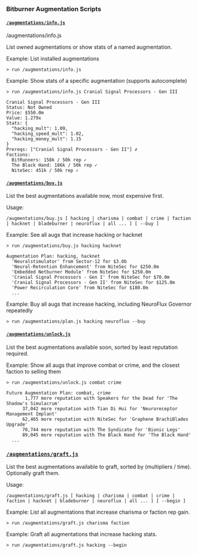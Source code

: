 ### Bitburner Augmentation Scripts

#### [`/augmentations/info.js`](info.js)
/augmentations/info.js

List owned augmentations or show stats of a named augmentation.

Example: List installed augmentations
```
> run /augmentations/info.js
```

Example: Show stats of a specific augmentation (supports autocomplete)
```
> run /augmentations/info.js Cranial Signal Processors - Gen III

Cranial Signal Processors - Gen III
Status: Not Owned
Price: $550.0m
Value: 1.279x
Stats: {
  "hacking_mult": 1.09,
  "hacking_speed_mult": 1.02,
  "hacking_money_mult": 1.15
}
Prereqs: ["Cranial Signal Processors - Gen II"] ✗
Factions:
  BitRunners: 158k / 50k rep ✓
  The Black Hand: 186k / 50k rep ✓
  NiteSec: 451k / 50k rep ✓
```

#### [`/augmentations/buy.js`](buy.js)
List the best augmentations available now, most expensive first.

Usage:
```
/augmentations/buy.js [ hacking | charisma | combat | crime | faction | hacknet | bladeburner | neuroflux | all ... ] [ --buy ]
```

Example: See all augs that increase hacking or hacknet
```
> run /augmentations/buy.js hacking hacknet

Augmentation Plan: hacking, hacknet
  'Neuralstimulator' from Sector-12 for $3.0b
  'Neural-Retention Enhancement' from NiteSec for $250.0m
  'Embedded Netburner Module' from NiteSec for $250.0m
  'Cranial Signal Processors - Gen I' from NiteSec for $70.0m
  'Cranial Signal Processors - Gen II' from NiteSec for $125.0m
  'Power Recirculation Core' from NiteSec for $180.0m
  ...
```

Example: Buy all augs that increase hacking, including NeuroFlux Governor repeatedly
```
> run /augmentations/plan.js hacking neuroflux --buy
```

#### [`/augmentations/unlock.js`](unlock.js)
List the best augmentations available soon, sorted by least reputation required.

Example: Show all augs that improve combat or crime, and the closest faction to selling them
```
> run /augmentations/unlock.js combat crime

Future Augmentation Plan: combat, crime
       1,777 more reputation with Speakers for the Dead for 'The Shadow's Simulacrum'
      37,042 more reputation with Tian Di Hui for 'Neuroreceptor Management Implant'
      62,465 more reputation with NiteSec for 'Graphene BrachiBlades Upgrade'
      70,744 more reputation with The Syndicate for 'Bionic Legs'
      89,045 more reputation with The Black Hand for 'The Black Hand'
  ...
```

### [`/augmentations/graft.js`](graft.js)

List the best augmentations available to graft, sorted by (multipliers / time). Optionally graft them.

Usage:
```
/augmentations/graft.js [ hacking | charisma | combat | crime | faction | hacknet | bladeburner | neuroflux | all ... ] [ --begin ]
```

Example: List all augmentations that increase charisma or faction rep gain.
```
> run /augmentations/graft.js charisma faction
```

Example: Graft all augmentations that increase hacking stats.
```
> run /augmentations/graft.js hacking --begin
```
